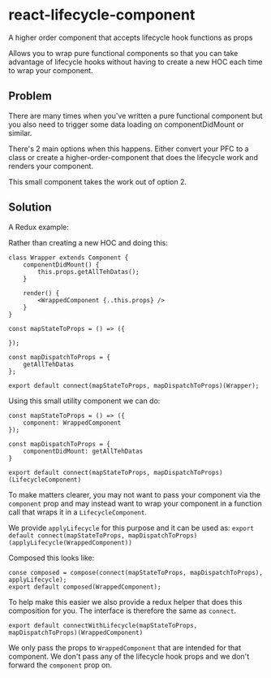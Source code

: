 # react-lifecycle-component
A higher order component that accepts lifecycle hook functions as props

Allows you to wrap pure functional components so that you can take advantage of lifecycle hooks without having to create a new HOC each time to wrap your component.

## Problem

There are many times when you've written a pure functional component but you also need to trigger some data loading on componentDidMount or similar.

There's 2 main options when this happens. Either convert your PFC to a class or create a higher-order-component that does the lifecycle work and renders your component.

This small component takes the work out of option 2.

## Solution

A Redux example:

Rather than creating a new HOC and doing this:

```
class Wrapper extends Component {
	componentDidMount() {
		this.props.getAllTehDatas();
	}

	render() {
		<WrappedComponent {..this.props} />
	}
}

const mapStateToProps = () => ({

});

const mapDispatchToProps = {
	getAllTehDatas
};

export default connect(mapStateToProps, mapDispatchToProps)(Wrapper);
```

Using this small utility component we can do:

```
const mapStateToProps = () => ({
	component: WrappedComponent
});

const mapDispatchToProps = {
	componentDidMount: getAllTehDatas
}

export default connect(mapStateToProps, mapDispatchToProps)(LifecycleComponent)
```

To make matters clearer, you may not want to pass your component via the `component` prop and may instead want to wrap your component in a function call that wraps it in a `LifecycleComponent`.

We provide `applyLifecycle` for this purpose and it can be used as:
`export default connect(mapStateToProps, mapDispatchToProps)(applyLifecycle(WrappedComponent))`

Composed this looks like:

```
conse composed = compose(connect(mapStateToProps, mapDispatchToProps), applyLifecycle);
export default composed(WrappedComponent);
```

To help make this easier we also provide a redux helper that does this composition for you. The interface is therefore the same as `connect`.

`export default connectWithLifecycle(mapStateToProps, mapDispatchToProps)(WrappedComponent)`

We only pass the props to `WrappedComponent` that are intended for that component. We don't pass any of the lifecycle hook props and we don't forward the `component` prop on.
